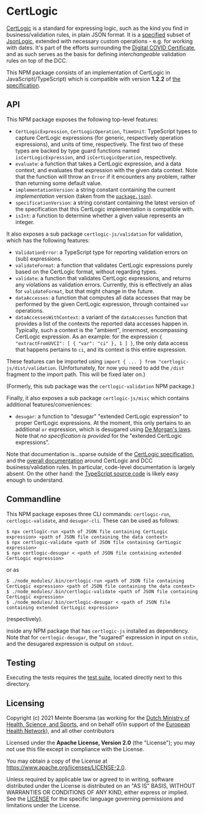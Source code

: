 # CertLogic

[CertLogic](https://github.com/ehn-dcc-development/dgc-business-rules/tree/main/certlogic) is a standard for expressing logic, such as the kind you find in business/validation rules, in plain JSON format.
It is a [specified](https://github.com/ehn-dcc-development/dgc-business-rules/blob/main/certlogic/specification/README.md) subset of [JsonLogic](https://jsonlogic.com/), extended with necessary custom operations - e.g. for working with dates.
It's part of the efforts surrounding the [Digital COVID Certificate](https://ec.europa.eu/info/live-work-travel-eu/coronavirus-response/safe-covid-19-vaccines-europeans/eu-digital-covid-certificate_en), and as such serves as the basis for defining _interchangeable_ validation rules on top of the DCC.

This NPM package consists of an implementation of CertLogic in JavaScript(/TypeScript) which is compatible with version **1.2.2** of [the specification](https://github.com/ehn-dcc-development/dgc-business-rules/tree/main/certlogic/specification/README.md).


## API

This NPM package exposes the following top-level features:

* `CertLogicExpression`, `CertLogicOperation`, `TimeUnit`: TypeScript types to capture CertLogic expressions (for generic, respectively operation expressions), and units of time, respectively.
    The first two of these types are backed by type guard functions named `isCertLogicExpression`, and `isCertLogicOperation`, respectively.
* `evaluate`: a function that takes a CertLogic expression, and a data context, and evaluates that expression with the given data context.
  Note that the function will throw an `Error` if it encounters any problem, rather than returning some default value.
* `implementationVersion`: a string constant containing the current *implementation* version (taken from the [`package.json`](./package.json)).
* `specificationVersion`: a string constant containing the latest version of the specification that this CertLogic implementation is compatible with.
* `isInt`: a function to determine whether a given value represents an integer.

It also exposes a sub package `certlogic-js/validation` for validation, which has the following features:

* `ValidationError`: a TypeScript type for reporting validation errors on (sub) expressions.
* `validateFormat`: a function that validates CertLogic expressions purely based on the CertLogic format, without regarding types.
* `validate`: a function that validates CertLogic expressions, and returns any violations as validation errors.
  Currently, this is effectively an alias for `validateFormat`, but that might change in the future.
* `dataAccesses`: a function that computes all data accesses that may be performed by the given CertLogic expression, through contained `var` operations.
* `dataAccessesWithContext`: a variant of the `dataAccesses` function that provides a list of the contexts the reported data accesses happen in.
    Typically, such a context is the "ambient", innermost, encompassing CertLogic expression.
    As an example: for the expression `{ "extractFromUVCI": [ { "var": "ci" }, 1 ] }`, the only data access that happens pertains to `ci`, and its context is this entire expression.

These features can be imported using `import { ... } from "certlogic-js/dist/validation`.
(Unfortunately, for now you need to add the `/dist` fragment to the import path. This will be fixed later on.)

(Formerly, this sub package was the `certlogic-validation` NPM package.)

Finally, it also exposes a sub package `certlogic-js/misc` which contains additional features/conveniences:

* `desugar`: a function to "desugar" "extended CertLogic expression" to proper CertLogic expressions.
    At the moment, this only pertains to an additional `or` expression, which is desugared using [De Morgan's laws](https://en.wikipedia.org/wiki/De_Morgan%27s_laws).
    Note that *no specification is provided* for the "extended CertLogic expressions".

Note that documentation is...sparse outside of the [CertLogic specification](../specification/README.md), and the [overall documentation](https://github.com/ehn-dcc-development/dgc-business-rules/tree/main/documentation) around CertLogic and DCC business/validation rules.
In particular, code-level documentation is largely absent.
On the other hand: the [TypeScript source code](./src) is likely easy enough to understand.


## Commandline

This NPM package exposes three CLI commands: `certlogic-run`, `certlogic-validate`, and `desugar-cli`.
These can be used as follows:

    $ npx certlogic-run <path of JSON file containing CertLogic expression> <path of JSON file containing the data context>
    $ npx certlogic-validate <path of JSON file containing CertLogic expression>
    $ npx certlogic-desugar < <path of JSON file containing extended CertLogic expression>

or as

    $ ./node_modules/.bin/certlogic-run <path of JSON file containing CertLogic expression> <path of JSON file containing the data context>
    $ ./node_modules/.bin/certlogic-validate <path of JSON file containing CertLogic expression>
    $ ./node_modules/.bin/certlogic-desugar < <path of JSON file containing extended CertLogic expression>

(respectively).

inside any NPM package that has `certlogic-js` installed as dependency.
Note that for `certlogic-desugar`, the "sugared" expression in input on `stdin`, and the desugared expression is output on `stdout`.


## Testing

Executing the tests requires the [test suite](https://github.com/ehn-dcc-development/dgc-business-rules/tree/main/certlogic/testSuite), located directly next to this directory.


## Licensing

Copyright (c) 2021 Meinte Boersma (as working for the [Dutch Ministry of Health, Science, and Sports](https://www.rijksoverheid.nl/ministeries/ministerie-van-volksgezondheid-welzijn-en-sport), and on behalf of/in support of the [European Health Network](https://ec.europa.eu/health/ehealth/policy/network_en)), and all other contributors

Licensed under the **Apache License, Version 2.0** (the "License"); you may not use this file except in compliance with the License.

You may obtain a copy of the License at https://www.apache.org/licenses/LICENSE-2.0.

Unless required by applicable law or agreed to in writing, software distributed under the License is distributed on an "AS IS" 
BASIS, WITHOUT WARRANTIES OR CONDITIONS OF ANY KIND, either express or implied. See the [LICENSE](./LICENSE) for the specific 
language governing permissions and limitations under the License.

